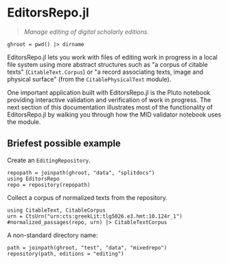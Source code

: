 # EditorsRepo.jl


>  *Manage editing of digital scholarly editions.*

```@setup sample1
ghroot = pwd() |> dirname

```

EditorsRepo.jl lets you work with files of editing work in progress in a local file system using more abstract structures such as "a corpus of citable texts" (`CitableText.Corpus`) or "a record associating texts, image and physical surface" (from the `CitablePhysicalText` module).

One important application built with EditorsRepo.jl is the Pluto notebook providing interactive validation and verification of work in progress.  The next section of this documentation illustrates most of the functionality of EditorsRepo.jl by walking you through how the MID validator notebook uses the module.




## Briefest possible example



Create an `EditingRepository`.


```@example sample1
repopath = joinpath(ghroot, "data", "splitdocs")
using EditorsRepo
repo = repository(repopath)
```

Collect a corpus of normalized texts from the repository.


```@example sample1
using CitableText, CitableCorpus
urn = CtsUrn("urn:cts:greekLit:tlg5026.e3.hmt:10.124r_1")
#normalized_passages(repo, urn) |> CitableTextCorpus
```

A non-standard directory name:
```@example sample1
path = joinpath(ghroot, "test", "data", "mixedrepo")
repository(path, editions = "editing")
```
